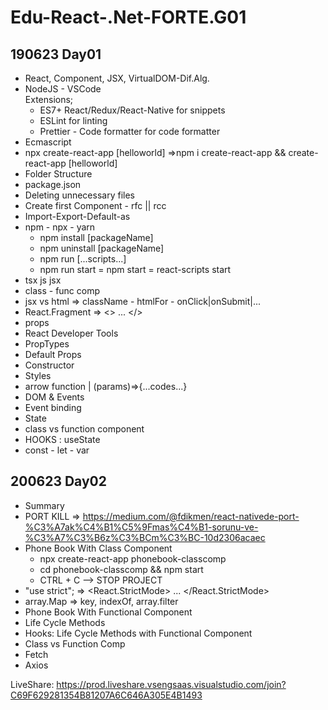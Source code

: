 # Edu-React-.Net-FORTE.G01

## 190623 Day01

- React, Component, JSX, VirtualDOM-Dif.Alg.
- NodeJS - VSCode <br/>
Extensions; 
    - ES7+ React/Redux/React-Native for snippets
    - ESLint for linting
    - Prettier - Code formatter for code formatter
- Ecmascript
- npx create-react-app [helloworld]  =>npm i create-react-app && create-react-app [helloworld]
- Folder Structure
- package.json
- Deleting unnecessary files
- Create first Component - rfc || rcc 
- Import-Export-Default-as
- npm - npx - yarn
    - npm install [packageName]
    - npm uninstall [packageName]
    - npm run [...scripts...]
    - npm run start = npm start = react-scripts start
- tsx js jsx
- class - func comp
- jsx vs html => className - htmlFor - onClick|onSubmit|...
- React.Fragment => <> ... </>
- props
- React Developer Tools
- PropTypes
- Default Props
- Constructor
- Styles
- arrow function |  (params)=>{...codes...}
- DOM & Events
- Event binding
- State
- class vs function component
- HOOKS : useState
- const - let - var

## 200623 Day02

- Summary
- PORT KILL => https://medium.com/@fdikmen/react-nativede-port-%C3%A7ak%C4%B1%C5%9Fmas%C4%B1-sorunu-ve-%C3%A7%C3%B6z%C3%BCm%C3%BC-10d2306acaec
- Phone Book With Class Component
    - npx create-react-app phonebook-classcomp
    - cd phonebook-classcomp && npm start
    - CTRL + C --> STOP PROJECT
- "use strict"; => <React.StrictMode> ... </React.StrictMode>
- array.Map => key, indexOf, array.filter
- Phone Book With Functional Component
- Life Cycle Methods
- Hooks: Life Cycle Methods with Functional Component
- Class vs Function Comp
- Fetch
- Axios 


LiveShare: https://prod.liveshare.vsengsaas.visualstudio.com/join?C69F629281354B81207A6C646A305E4B1493

